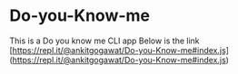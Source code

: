 # Do-you-Know-me
This is a Do you know me CLI app
Below is the link
[https://repl.it/@ankitgogawat/Do-you-Know-me#index.js] (https://repl.it/@ankitgogawat/Do-you-Know-me#index.js)
